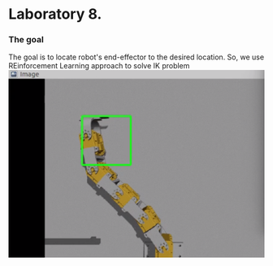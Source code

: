 # Laboratory 8.

### The goal
The goal is to locate robot's end-effector to the desired location. So, we use REinforcement Learning approach to solve IK problem
![](./images/true.png)
